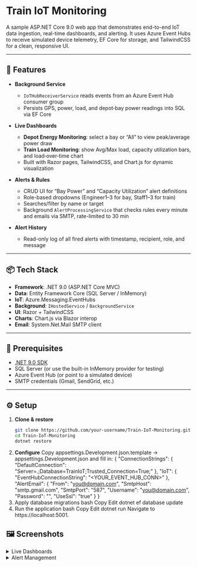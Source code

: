# Train IoT Monitoring

A sample ASP.NET Core 9.0 web app that demonstrates end-to-end IoT data ingestion, real-time dashboards, and alerting. It uses Azure Event Hubs to receive simulated device telemetry, EF Core for storage, and TailwindCSS for a clean, responsive UI.

---

## 🚀 Features

- **Background Service**  
  - `IoTHubReceiverService` reads events from an Azure Event Hub consumer group  
  - Persists GPS, power, load, and depot‐bay power readings into SQL via EF Core  

- **Live Dashboards**  
  - **Depot Energy Monitoring**: select a bay or “All” to view peak/average power draw  
  - **Train Load Monitoring**: show Avg/Max load, capacity utilization bars, and load‐over‐time chart  
  - Built with Razor pages, TailwindCSS, and Chart.js for dynamic visualization  

- **Alerts & Rules**  
  - CRUD UI for “Bay Power” and “Capacity Utilization” alert definitions  
  - Role-based dropdowns (Engineer1–3 for bay, Staff1–3 for train)  
  - Searches/filter by name or target  
  - Background `AlertProcessingService` that checks rules every minute and emails via SMTP, rate-limited to 30 min  

- **Alert History**  
  - Read-only log of all fired alerts with timestamp, recipient, role, and message  

---

## 📦 Tech Stack

- **Framework**: .NET 9.0 (ASP.NET Core MVC)  
- **Data**: Entity Framework Core (SQL Server / InMemory)  
- **IoT**: Azure.Messaging.EventHubs  
- **Background**: `IHostedService` / `BackgroundService`  
- **UI**: Razor + TailwindCSS  
- **Charts**: Chart.js via Blazor interop  
- **Email**: System.Net.Mail SMTP client  

---

## 🔧 Prerequisites

- [.NET 9.0 SDK](https://dotnet.microsoft.com/download)  
- SQL Server (or use the built-in InMemory provider for testing)  
- Azure Event Hub (or point to a simulated device)  
- SMTP credentials (Gmail, SendGrid, etc.)

---

## ⚙️ Setup

1. **Clone & restore**  
   ```bash
   git clone https://github.com/your-username/Train-IoT-Monitoring.git
   cd Train-IoT-Monitoring
   dotnet restore
2. **Configure**
Copy appsettings.Development.json.template → appsettings.Development.json and fill in:
{
  "ConnectionStrings": {
    "DefaultConnection": "Server=.;Database=TrainIoT;Trusted_Connection=True;"
  },
  "IoT": {
    "EventHubConnectionString": "<YOUR_EVENT_HUB_CONN>"
  },
  "AlertEmail": {
    "From": "you@domain.com",
    "SmtpHost": "smtp.gmail.com",
    "SmtpPort": "587",
    "Username": "you@domain.com",
    "Password": "<your-smtp-pass>",
    "UseSsl": "true"
  }
}
3. Apply database migrations
  bash
  Copy
  Edit
  dotnet ef database update
4. Run the application
    bash
    Copy
    Edit
    dotnet run
    Navigate to https://localhost:5001.
   
## 🖼 Screenshots
<details>
  <summary>Live Dashboards</summary>

  ![Depot Energy Monitoring](docs/img/depot-energy-monitoring.png)
  ![Load Monitoring](docs/img/load-monitoring.png)

</details>

<details>
  <summary>Alert Management</summary>

  ![Manage Alerts – Bay Rules](Alert Management.png)
  ![Manage Alerts – Capacity Rules](edit_alert.png)
  ![Alert History](Alert History.png)
  

</details>
